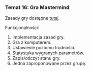 ### Temat 16: Gra Mastermind
Zasady gry dostępne [tutaj](https://pl.wikipedia.org/wiki/Mastermind_(gra_planszowa)).

Funkcjonalności:
1. Implementacja zasad gry.
2. Gra z komputerem.
3. Ustawienie poziomu trudności.
4. Statystyka wygranych parametrów.
5. Zapis/odczyt stanu gry.
6. Jedna zaproponowane przez grupę.
